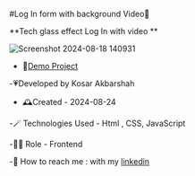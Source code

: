 #Log In form with background Video🎥

**Tech glass effect Log In with video **

![Screenshot 2024-08-18 140931](https://github.com/user-attachments/assets/e9cd8943-14f3-4ae3-8b44-4bc694049d29)


- 🎇[Demo Project]( https://kosarakbarshah.github.io/Log-in-video/)

-💗Developed by Kosar Akbarshah 

- 🕰️Created - 2024-08-24

-🪄 Technologies Used - Html , CSS, JavaScript

-👩‍💻 Role - Frontend

-💭 How to reach me : with my [linkedin](https://www.linkedin.com/in/tara-akbarshah-22102b1b6/)
